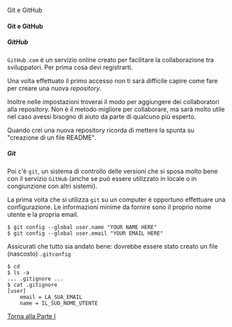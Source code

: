 Git e GitHub


#### Git e GitHub

##### GitHub

`GitHub.com` è un servizio online creato per facilitare la collaborazione
tra sviluppatori. Per prima cosa devi registrarti.

Una volta effettuato il primo accesso non ti sarà difficile capire come
fare per creare una nuova *repository*.

Inoltre nelle impostazioni troverai il modo per aggiungere dei collaboratori
alla repository. Non è il metodo migliore per collaborare,
ma sarà molto utile nel caso avessi bisogno di aiuto da parte di qualcuno
più esperto.

Quando crei una nuova repository ricorda di mettere la spunta
su "creazione di un file README".

##### Git

Poi c'è `git`, un sistema di controllo delle versioni
che si sposa molto bene con il servizio `GitHub`
(anche se può essere utilizzato in locale o in congiunzione con altri sistemi).

La prima volta che si utilizza `git` su un computer è opportuno effettuare
una configurazione. Le informazioni minime da fornire sono il
proprio nome utente e la propria email.

```
$ git config --global user.name "YOUR NAME HERE"
$ git config --global user.email "YOUR EMAIL HERE"
```

Assicurati che tutto sia andato bene: dovrebbe essere stato creato un file
(nascosto) `.gitconfig`

```
$ cd
$ ls -a
... .gitignore ...
$ cat .gitignore
[user]
	email = LA_SUA_EMAIL
	name = IL_SUO_NOME_UTENTE
```

<a href="/activities/1">Torna alla Parte I</a>
